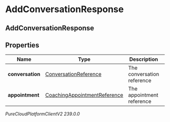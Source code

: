 # AddConversationResponse

## AddConversationResponse

## Properties

|Name | Type | Description | Notes|
|------------ | ------------- | ------------- | -------------|
| **conversation** | [ConversationReference](ConversationReference) | The conversation reference | [optional] |
| **appointment** | [CoachingAppointmentReference](CoachingAppointmentReference) | The appointment reference | [optional] |



_PureCloudPlatformClientV2 239.0.0_
